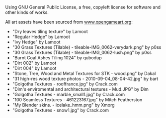 Using GNU General Public License, a free, copyleft license for software and other kinds of works.

All art assets have been sourced from www.opengameart.org:
- "Dry leaves tiling texture" by Lamoot
- "Regular Hedge" by Lamoot
- "Ivy Hedge" by Lamoot
- "30 Grass Textures (Tilable) - tileable-IMG_0062-verydark.png" by p0ss
- "30 Grass Textures (Tilable) - tileable-IMG_0062-lush.png" by p0ss
- "Burnt Coal Ashes Tiling 1024" by qubodup
- "Dirt 002" by Lamoot
- "Dirt 004" by Lamoot
- "Stone, Tree, Wood and Metal Textures for STK - wood.png" by Dakal
- "31 high-res wood texture photos - 2010-09-04_08-04-42.jpg" by bart
- "Golgotha Textures - rooffrance.jpg" by Crack.com
- "Dim's enviromental and architectural textures - Mud.JPG" by Dim
- "Golgotha Textures - marble_small1.jpg" by Crack.com
- "100 Seamless Textures - 461223167.jpg" by Mitch Featherston
- "My Blender skins. - icelake_hmm.png" by Xmorg
- "Golgotha Textures - snow1.jpg" by Crack.com
